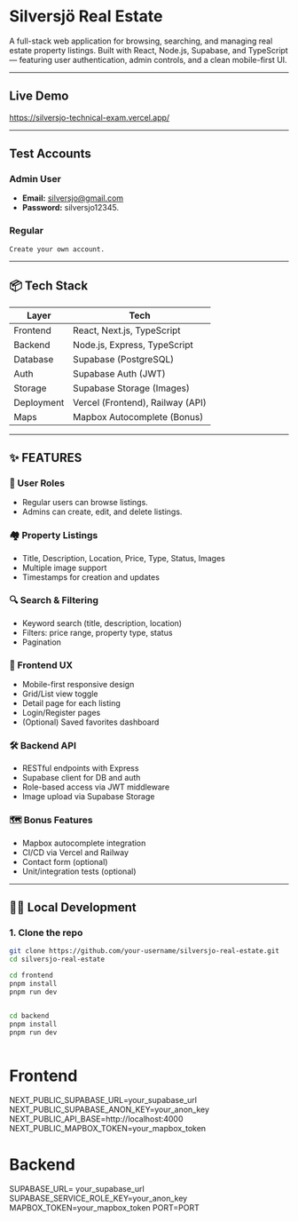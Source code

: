 # Silversjö Real Estate

A full-stack web application for browsing, searching, and managing real estate property listings. Built with React, Node.js, Supabase, and TypeScript — featuring user authentication, admin controls, and a clean mobile-first UI.

---

## Live Demo

https://silversjo-technical-exam.vercel.app/

---

## Test Accounts

### Admin User

- **Email:** silversjo@gmail.com
- **Password:** silversjo12345.

### Regular

    Create your own account.

---

## 📦 Tech Stack

| Layer      | Tech                             |
| ---------- | -------------------------------- |
| Frontend   | React, Next.js, TypeScript       |
| Backend    | Node.js, Express, TypeScript     |
| Database   | Supabase (PostgreSQL)            |
| Auth       | Supabase Auth (JWT)              |
| Storage    | Supabase Storage (Images)        |
| Deployment | Vercel (Frontend), Railway (API) |
| Maps       | Mapbox Autocomplete (Bonus)      |

---

## ✨ FEATURES

### 🔐 User Roles

- Regular users can browse listings.
- Admins can create, edit, and delete listings.

### 🏘️ Property Listings

- Title, Description, Location, Price, Type, Status, Images
- Multiple image support
- Timestamps for creation and updates

### 🔍 Search & Filtering

- Keyword search (title, description, location)
- Filters: price range, property type, status
- Pagination

### 📱 Frontend UX

- Mobile-first responsive design
- Grid/List view toggle
- Detail page for each listing
- Login/Register pages
- (Optional) Saved favorites dashboard

### 🛠️ Backend API

- RESTful endpoints with Express
- Supabase client for DB and auth
- Role-based access via JWT middleware
- Image upload via Supabase Storage

### 🗺️ Bonus Features

- Mapbox autocomplete integration
- CI/CD via Vercel and Railway
- Contact form (optional)
- Unit/integration tests (optional)

---

## 🧑‍💻 Local Development

### 1. Clone the repo

```bash
git clone https://github.com/your-username/silversjo-real-estate.git
cd silversjo-real-estate

cd frontend
pnpm install
pnpm run dev


cd backend
pnpm install
pnpm run dev



```

# Frontend

NEXT_PUBLIC_SUPABASE_URL=your_supabase_url
NEXT_PUBLIC_SUPABASE_ANON_KEY=your_anon_key
NEXT_PUBLIC_API_BASE=http://localhost:4000
NEXT_PUBLIC_MAPBOX_TOKEN=your_mapbox_token

# Backend

SUPABASE_URL= your_supabase_url
SUPABASE_SERVICE_ROLE_KEY=your_anon_key
MAPBOX_TOKEN=your_mapbox_token
PORT=PORT
